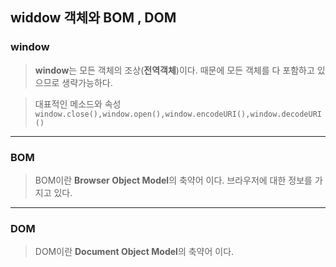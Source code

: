 ## widdow 객체와 BOM , DOM


### window
> **window**는 모든 객체의 조상(**전역객체**)이다. 때문에 모든 객체를 다 포함하고 있으므로 생략가능하다.

> 대표적인 메소드와 속성
> `window.close(),window.open(),window.encodeURI(),window.decodeURI()`


----------------

### BOM 

> BOM이란 **Browser Object Model**의 축약어 이다.
> 브라우저에 대한 정보를 가지고 있다.

-------

### DOM

> DOM이란 **Document Object Model**의 축약어 이다.
> 
